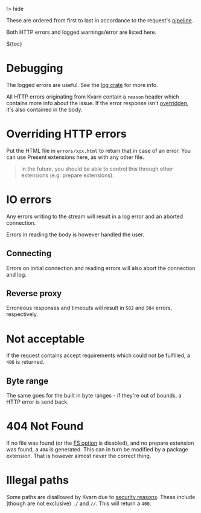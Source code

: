 !> hide
<head>
    <title>Outfacing errors | Kvarn</title>
</head>

These are ordered from first to last in accordance to the request's [pipeline](/pipeline.).

Both HTTP errors and logged warnings/error are listed here.

${toc}

# Debugging

The logged errors are useful. See the [log crate](https://docs.rs/log/latest/log/#in-executables) for more info.

All HTTP errors originating from Kvarn contain a `reason` header which contains more info about the issue.
If the error response isn't [overridden](#overriding-http-errors), it's also contained in the body.

# Overriding HTTP errors

Put the HTML file in `errors/xxx.html` to return that in case of an error.
You can use Present extensions here, as with any other file.

> In the future, you should be able to control this through other extensions (e.g. prepare extensions).

# IO errors

Any errors writing to the stream will result in a log error and an aborted connection.

Errors in reading the body is however handled the user.

## Connecting

Errors on initial connection and reading errors will also abort the connection and log.

## Reverse proxy

Erroneous responses and timeouts will result in `502` and `504` errors, respectively.

# Not acceptable

If the request contains accept requirements which could not be fulfilled, a `406` is returned.

## Byte range 

The same goes for the built in byte ranges - if they're out of bounds, a HTTP error is send back.

# 404 Not Found

If no file was found (or the [FS option](https://doc.kvarn.org/kvarn/host/struct.Options.html#structfield.disable_fs) is disabled), and no prepare extension was found, a `404` is generated. This can in turn be modified by a package extension. That is however almost never the correct thing.

# Illegal paths

Some paths are disallowed by Kvarn due to [security reasons](http://localhost:8080/security/#strict-request-checks).
These include (though are not exclusive) `./` and `//`.
This will return a `400`.
